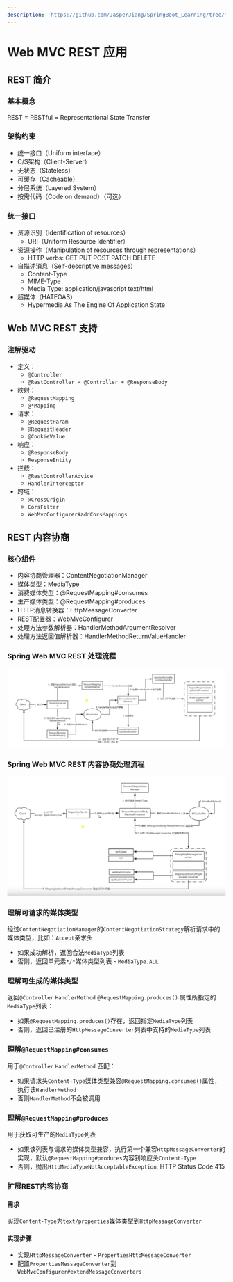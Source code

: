 ```yaml
---
description: 'https://github.com/JasperJiang/SpringBoot_Learning/tree/master/springbootrest'
---
```


# Web MVC REST 应用

## REST 简介

### 基本概念

REST = RESTful = Representational State Transfer

### 架构约束

* 统一接口（Uniform interface）
* C/S架构（Client-Server）
* 无状态（Stateless）
* 可缓存（Cacheable）
* 分层系统（Layered System）
* 按需代码（Code on demand）（可选）

### 统一接口

* 资源识别（Identification of resources）
  * URI（Uniform Resource Identifier）
* 资源操作（Manipulation of resources through representations）
  * HTTP verbs: GET PUT POST PATCH DELETE
* 自描述消息（Self-descriptive messages）
  * Content-Type
  * MIME-Type
  * Media Type: application/javascript  text/html
* 超媒体（HATEOAS）
  * Hypermedia As The Engine Of Application State

## Web MVC REST 支持

### 注解驱动

* 定义：
  * `@Controller`   
  * `@RestController = @Controller + @ResponseBody`
* 映射：
  * `@RequestMapping`   
  * `@*Mapping`
* 请求：
  * `@RequestParam`    
  * `@RequestHeader`   
  * `@CookieValue`
* 响应：
  * `@ResponseBody`    
  * `ResponseEntity`
* 拦截：
  * `@RestControllerAdvice` 
  * `HandlerInterceptor`
* 跨域：
  * `@CrossOrigin`   
  * `CorsFilter`   
  * `WebMvcConfigurer#addCorsMappings`

## REST 内容协商

### 核心组件

* 内容协商管理器：ContentNegotiationManager
* 媒体类型：MediaType
* 消费媒体类型：@RequestMapping\#consumes
* 生产媒体类型：@RequestMapping\#produces
* HTTP消息转换器：HttpMessageConverter
* REST配置器：WebMvcConfigurer
* 处理方法参数解析器：HandlerMethodArgumentResolver
* 处理方法返回值解析器：HandlerMethodReturnValueHandler

### Spring Web MVC REST 处理流程

![](../../.gitbook/assets/image%20%2810%29.png)

### Spring Web MVC REST 内容协商处理流程

![](../../.gitbook/assets/image%20%285%29.png)

### 理解可请求的媒体类型

经过`ContentNegotiationManager`的`ContentNegotiationStrategy`解析请求中的媒体类型，比如：`Accept`亲求头

* 如果成功解析，返回合法`MediaType`列表
* 否则，返回单元素`*/*`媒体类型列表 - `MediaType.ALL`

### 理解可生成的媒体类型

返回`@Controller` `HandlerMethod` `@RequestMapping.produces()` 属性所指定的`MediaType`列表：

* 如果`@RequestMapping.produces()`存在，返回指定`MediaType`列表
* 否则，返回已注册的`HttpMessageConverter`列表中支持的`MediaType`列表

### 理解`@RequestMapping#consumes`

用于`@Controller` `HandlerMethod` 匹配：

* 如果请求头`Content-Type`媒体类型兼容`@RequestMapping.consumes()`属性，执行该`HandlerMethod`
* 否则`HandlerMethod`不会被调用

### 理解`@RequestMapping#produces`

用于获取可生产的`MediaType`列表

* 如果该列表与请求的媒体类型兼容，执行第一个兼容`HttpMessageConverter`的实现，默认`@RequestMapping#produces`内容到响应头`Content-Type`
* 否则，抛出`HttpMediaTypeNotAcceptableException`, HTTP Status Code:415

### 扩展REST内容协商

#### 需求

实现`Content-Type`为`text/properties`媒体类型到`HttpMessageConverter`

#### 实现步骤

* 实现`HttpMessageConverter` - `PropertiesHttpMessageConverter`
* 配置`PropertiesMessageConverter`到`WebMvcConfigurer#extendMessageConverters`

